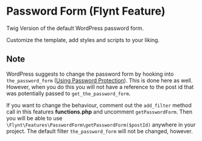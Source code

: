 # Password Form (Flynt Feature)

Twig Version of the default WordPress password form.

Customize the template, add styles and scripts to your liking.

## Note

WordPress suggests to change the password form by hooking into `the_password_form` ([Using Password Protection](https://codex.wordpress.org/Using_Password_Protection#Password_Form_Text)). This is done here as well. However, when you do this you will not have a reference to the post id that was potentially passed to `get_the_password_form`.

If you want to change the behaviour, comment out the `add_filter` method call in this features **functions.php** and uncomment `getPasswordForm`. Then you will be able to use `\Flynt\Features\PasswordForm\getPasswordForm($postId)` anywhere in your project. The default filter `the_password_form` will not be changed, however.

